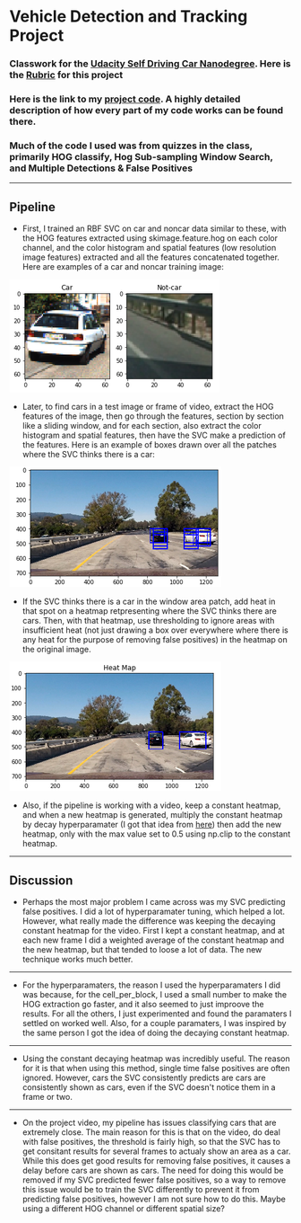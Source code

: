 # Vehicle Detection and Tracking Project

### Classwork for the [Udacity Self Driving Car Nanodegree](https://www.udacity.com/drive). Here is the [Rubric](https://review.udacity.com/#!/rubrics/513/view) for this project

### Here is the link to my [project code](https://github.com/FreedomChal/vehicle_detection/blob/master/P5.ipynb). A highly detailed description of how every part of my code works can be found there.

### Much of the code I used was from quizzes in the class, primarily HOG classify, Hog Sub-sampling Window Search, and Multiple Detections & False Positives
---

[image1]: ./carsandnoncars.PNG "cars and noncars"
[image2]: ./bboxesfirst.PNG "Regular"
[image3]: ./bboxeslast.PNG "Regular"

## Pipeline

* First, I trained an RBF SVC on car and noncar data similar to these, with the HOG features extracted using skimage.feature.hog on each color channel, and the color histogram and spatial features (low resolution image features) extracted and all the features concatenated together. Here are examples of a car and noncar training image:

![alt text][image1]

* Later, to find cars in a test image or frame of video, extract the HOG features of the image, then go through the features, section by section like a sliding window, and for each section, also extract the color histogram and spatial features, then have the SVC make a prediction of the features. Here is an example of boxes drawn over all the patches where the SVC thinks there is a car:

![alt text][image2]

* If the SVC thinks there is a car in the window area patch, add heat in that spot on a heatmap retpresenting where the SVC thinks there are cars. Then, with that heatmap, use thresholding to ignore areas with insufficient heat (not just drawing a box over everywhere where there is any heat for the purpose of removing false positives) in the heatmap on the original image.

![alt text][image3]

* Also, if the pipeline is working with a video, keep a constant heatmap, and when a new heatmap is generated, multiply the constant heatmap by decay hyperparamater (I got that idea from [here](https://github.com/gardenermike/vehicle-tracking/blob/master/vehicle-detection.ipynb)) then add the new heatmap, only with the max value set to 0.5 using np.clip to the constant heatmap.

---

## Discussion

* Perhaps the most major problem I came across was my SVC predicting false positives. I did a lot of hyperparamater tuning, which helped a lot. However, what really made the difference was keeping the decaying constant heatmap for the video. First I kept a constant heatmap, and at each new frame I did a weighted average of the constant heatmap and the new heatmap, but that tended to loose a lot of data. The new technique works much better.
---
* For the hyperparamaters, the reason I used the hyperparamaters I did was because, for the cell_per_block, I used a small number to make the HOG extraction go faster, and it also seemed to just improove the results. For all the others, I just experimented and found the paramaters I settled on worked well. Also, for a couple paramaters, I was inspired by the same person I got the idea of doing the decaying constant heatmap.
---
* Using the constant decaying heatmap was incredibly useful. The reason for it is that when using this method, single time false positives are often ignored. However, cars the SVC consistently predicts are cars are consistently shown as cars, even if the SVC doesn't notice them in a frame or two.
---
* On the project video, my pipeline has issues classifying cars that are extremely close. The main reason for this is that on the video, do deal with false positives, the threshold is fairly high, so that the SVC has to get consitant results for several frames to actualy show an area as a car. While this does get good results for removing false positives, it causes a delay before cars are shown as cars. The need for doing this would be removed if my SVC predicted fewer false positives, so a way to remove this issue would be to train the SVC differently to prevent it from predicting false positives, however I am not sure how to do this. Maybe using a different HOG channel or different spatial size?
